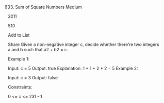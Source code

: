 633. Sum of Square Numbers
Medium

2011

510

Add to List

Share
Given a non-negative integer c, decide whether there're two integers a and b such that a2 + b2 = c.

 

Example 1:

Input: c = 5
Output: true
Explanation: 1 * 1 + 2 * 2 = 5
Example 2:

Input: c = 3
Output: false
 

Constraints:

0 <= c <= 231 - 1